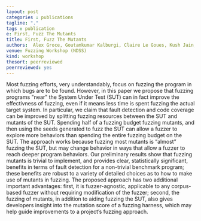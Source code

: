 ```yaml
---
layout: post
categories : publications
tagline: "."
tags : publication
e: First, Fuzz The Mutants
title: First, Fuzz The Mutants
authors:  Alex Groce, Goutamkumar Kalburgi, Claire Le Goues, Kush Jain, Rahul Gopinath
venue: Fuzzing Workshop (NDSS)
kind: workshop
thesort: peerreviewed
peerreviewed: yes
---
```

Most fuzzing efforts, very understandably, focus on
fuzzing the program in which bugs are to be found. However,
in this paper we propose that fuzzing programs "near" the
System Under Test (SUT) can in fact improve the effectivness
of fuzzing, even if it means less time is spent fuzzing the actual
target system. In particular, we claim that fault detection and
code coverage can be improved by splitting fuzzing resources
between the SUT and mutants of the SUT. Spending half of
a fuzzing budget fuzzing mutants, and then using the seeds
generated to fuzz the SUT can allow a fuzzer to explore more
behaviors than spending the entire fuzzing budget on the SUT.
The approach works because fuzzing most mutants is “almost”
fuzzing the SUT, but may change behavior in ways that allow
a fuzzer to reach deeper program behaviors. Our preliminary
results show that fuzzing mutants is trivial to implement, and
provides clear, statistically significant, benefits in terms of fault
detection for a non-trivial benchmark program; these benefits are
robust to a variety of detailed choices as to how to make use of
mutants in fuzzing. The proposed approach has two additional
important advantages: first, it is fuzzer-agnostic, applicable to
any corpus-based fuzzer without requiring modification of the
fuzzer; second, the fuzzing of mutants, in addition to aiding
fuzzing the SUT, also gives developers insight into the mutation
score of a fuzzing harness, which may help guide improvements
to a project’s fuzzing approach.

[<em class="fa fa-book fa-lg" aria-hidden="true"></em>](/resources/ndss2022/groce2022first.pdf "paper")
[<em class="fa fa-bookmark-o fa-lg" aria-hidden="true"></em>](https://raw.githubusercontent.com/rahulgopinath/rahulgopinath.github.io/master/resources/ndss2022/groce2022first.bib "reference")
[<em class="fa fa-desktop" aria-hidden="true"></em>]()

